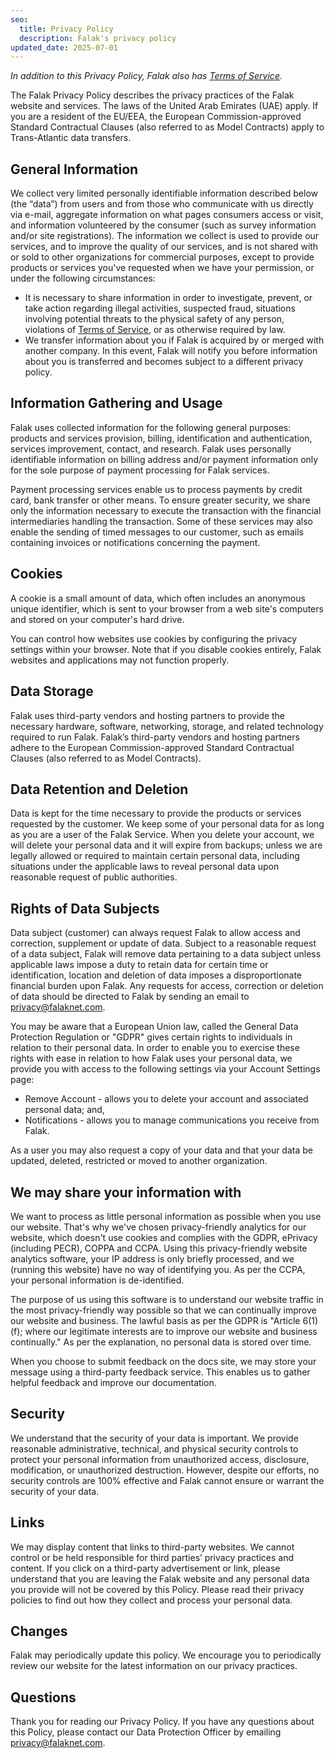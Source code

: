 ```yaml
---
seo:
  title: Privacy Policy
  description: Falak's privacy policy
updated_date: 2025-07-01
---
```


_In addition to this Privacy Policy, Falak also has [Terms of Service](/terms/)._

The Falak Privacy Policy describes the privacy practices of the Falak website and services. The laws of the United Arab Emirates (UAE) apply. If you are a resident of the EU/EEA, the European Commission-approved Standard Contractual Clauses (also referred to as Model Contracts) apply to Trans-Atlantic data transfers.

## General Information

We collect very limited personally identifiable information described below (the “data”) from users and from those who communicate with us directly via e-mail, aggregate information on what pages consumers access or visit, and information volunteered by the consumer (such as survey information and/or site registrations). The information we collect is used to provide our services, and to improve the quality of our services, and is not shared with or sold to other organizations for commercial purposes, except to provide products or services you've requested when we have your permission, or under the following circumstances:

- It is necessary to share information in order to investigate, prevent, or take action regarding illegal activities, suspected fraud, situations involving potential threats to the physical safety of any person, violations of [Terms of Service](/terms/), or as otherwise required by law.
- We transfer information about you if Falak is acquired by or merged with another company. In this event, Falak will notify you before information about you is transferred and becomes subject to a different privacy policy.

## Information Gathering and Usage

Falak uses collected information for the following general purposes: products and services provision, billing, identification and authentication, services improvement, contact, and research. Falak uses personally identifiable information on billing address and/or payment information only for the sole purpose of payment processing for Falak services.

Payment processing services enable us to process payments by credit card, bank transfer or other means. To ensure greater security, we share only the information necessary to execute the transaction with the financial intermediaries handling the transaction. Some of these services may also enable the sending of timed messages to our customer, such as emails containing invoices or notifications concerning the payment.

## Cookies

A cookie is a small amount of data, which often includes an anonymous unique identifier, which is sent to your browser from a web site's computers and stored on your computer's hard drive.

You can control how websites use cookies by configuring the privacy settings within your browser. Note that if you disable cookies entirely, Falak websites and applications may not function properly.

## Data Storage

Falak uses third-party vendors and hosting partners to provide the necessary hardware, software, networking, storage, and related technology required to run Falak. Falak’s third-party vendors and hosting partners adhere to the European Commission-approved Standard Contractual Clauses (also referred to as Model Contracts).

## Data Retention and Deletion

Data is kept for the time necessary to provide the products or services requested by the customer. We keep some of your personal data for as long as you are a user of the Falak Service. When you delete your account, we will delete your personal data and it will expire from backups; unless we are legally allowed or required to maintain certain personal data, including situations under the applicable laws to reveal personal data upon reasonable request of public authorities.

## Rights of Data Subjects

Data subject (customer) can always request Falak to allow access and correction, supplement or update of data. Subject to a reasonable request of a data subject, Falak will remove data pertaining to a data subject unless applicable laws impose a duty to retain data for certain time or identification, location and deletion of data imposes a disproportionate financial burden upon Falak. Any requests for access, correction or deletion of data should be directed to Falak by sending an email to [privacy@falaknet.com](mailto:privacy@falaknet.com).

You may be aware that a European Union law, called the General Data Protection Regulation or "GDPR" gives certain rights to individuals in relation to their personal data. In order to enable you to exercise these rights with ease in relation to how Falak uses your personal data, we provide you with access to the following settings via your Account Settings page:

- Remove Account - allows you to delete your account and associated personal data; and,
- Notifications - allows you to manage communications you receive from Falak.

As a user you may also request a copy of your data and that your data be updated, deleted, restricted or moved to another organization.

## We may share your information with

We want to process as little personal information as possible when you use our website. That's why we've chosen privacy-friendly analytics for our website, which doesn't use cookies and complies with the GDPR, ePrivacy (including PECR), COPPA and CCPA. Using this privacy-friendly website analytics software, your IP address is only briefly processed, and we (running this website) have no way of identifying you. As per the CCPA, your personal information is de-identified.

The purpose of us using this software is to understand our website traffic in the most privacy-friendly way possible so that we can continually improve our website and business. The lawful basis as per the GDPR is "Article 6(1)(f); where our legitimate interests are to improve our website and business continually." As per the explanation, no personal data is stored over time.

When you choose to submit feedback on the docs site, we may store your message using a third-party feedback service. This enables us to gather helpful feedback and improve our documentation.

## Security

We understand that the security of your data is important. We provide reasonable administrative, technical, and physical security controls to protect your personal information from unauthorized access, disclosure, modification, or unauthorized destruction. However, despite our efforts, no security controls are 100% effective and Falak cannot ensure or warrant the security of your data.

## Links

We may display content that links to third-party websites. We cannot control or be held responsible for third parties’ privacy practices and content. If you click on a third-party advertisement or link, please understand that you are leaving the Falak website and any personal data you provide will not be covered by this Policy. Please read their privacy policies to find out how they collect and process your personal data.

## Changes

Falak may periodically update this policy. We encourage you to periodically review our website for the latest information on our privacy practices.

## Questions

Thank you for reading our Privacy Policy. If you have any questions about this Policy, please contact our Data Protection Officer by emailing [privacy@falaknet.com](mailto:privacy@falaknet.com).
